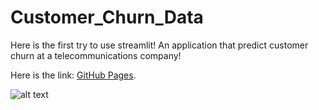 # Customer_Churn_Data

Here is the first try to use streamlit! 
An application that predict customer churn at a telecommunications company!

Here is the link: 
 [GitHub Pages](https://myeghaneh-customer-churn-data-streamlit-app-full-tda54e.streamlit.app/).


![alt text](https://miro.medium.com/max/456/1*Dvx1j18vyKyvLlIpxzVSmQ.png)



